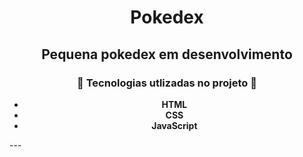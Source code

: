 <h1 align="center">
 Pokedex
</h1>
<h2 align="center">
 Pequena pokedex em desenvolvimento
</h2>

<h3 align="center">
  📂 Tecnologias utlizadas no projeto 📂
</h3>

<ul align="center">
   <li> <strong> HTML </strong> </li>
   <li> <strong> CSS </strong> </li>
   <li> <strong> JavaScript </strong> </li>
</ul>
---

